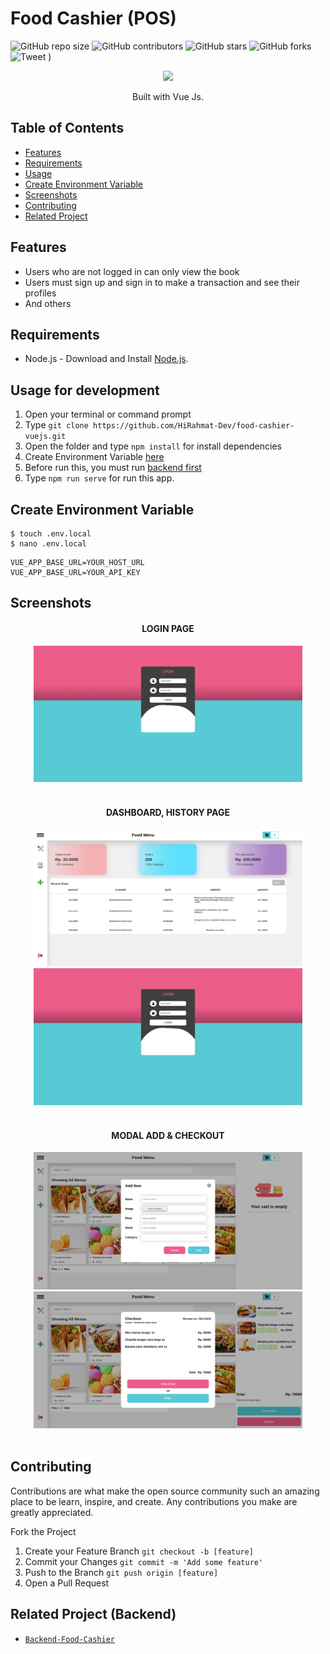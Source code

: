 # Food Cashier (POS)

![GitHub repo size](https://img.shields.io/github/repo-size/slucter/vue-app-cashier-slc)
![GitHub contributors](https://img.shields.io/github/contributors/slucter/vue-app-cashier-slc)
![GitHub stars](https://img.shields.io/github/stars/slucter/vue-app-cashier-slc?style=social)
![GitHub forks](https://img.shields.io/github/forks/slucter/vue-app-cashier-slc?style=social)
![Tweet](https://img.shields.io/twitter/url?url=https%3A%2F%2Fgithub.com/slucter/vue-app-cashier-slc)
)

<p align="center">
  <img height="100" src="https://vuejs.org/images/logo.png">
</p>
<p align="center">
  Built with Vue Js.
</p>

## Table of Contents

- [Features](#features)
- [Requirements](#requirements)
- [Usage](#usage-for-development)
- [Create Environment Variable](#create-environment-variable)
- [Screenshots](#screenshots)
- [Contributing](#contributing)
- [Related Project](#related-project-backend)

## Features

- Users who are not logged in can only view the book
- Users must sign up and sign in to make a transaction and see their profiles
- And others

## Requirements

- Node.js - Download and Install [Node.js](https://nodejs.org/en/).

## Usage for development

1. Open your terminal or command prompt
2. Type `git clone https://github.com/HiRahmat-Dev/food-cashier-vuejs.git`
3. Open the folder and type `npm install` for install dependencies
4. Create Environment Variable [here](#create-environment-variable)
5. Before run this, you must run [backend first](#related-project-backend)
6. Type `npm run serve` for run this app.

## Create Environment Variable

```
$ touch .env.local
$ nano .env.local
```

```
VUE_APP_BASE_URL=YOUR_HOST_URL
VUE_APP_BASE_URL=YOUR_API_KEY
```

## Screenshots

<div align="center">
    <h4 align="center">LOGIN PAGE</h4>
    <img width="430" src="./src/assets/img/thumb-readme/cashier-login.png">
</div>
<br>
<div align="center">
    <h4 align="center">DASHBOARD, HISTORY PAGE</h4>
    <img width="430" src="./src/assets/img/thumb-readme/cashier-history.png">   
    <img width="430" src="./src/assets/img/thumb-readme/cashier-login.png">
</div>
<br>
<div align="center">
    <h4 align="center">MODAL ADD & CHECKOUT</h4>
    <img width="430" src="./src/assets/img/thumb-readme/cashier-add.png">   
    <img width="430" src="./src/assets/img/thumb-readme/cashier-co.png">
</div>
<br>


## Contributing

Contributions are what make the open source community such an amazing place to be learn, inspire, and create. Any contributions you make are greatly appreciated.

Fork the Project
1. Create your Feature Branch  ```git checkout -b [feature]```
2. Commit your Changes ```git commit -m 'Add some feature'```
3. Push to the Branch ```git push origin [feature]```
4. Open a Pull Request


## Related Project (Backend)

* [`Backend-Food-Cashier`](https://github.com/slucter/expressjs-api-cashier-app-slc)

